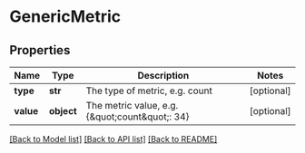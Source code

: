 # GenericMetric

## Properties
Name | Type | Description | Notes
------------ | ------------- | ------------- | -------------
**type** | **str** | The type of metric, e.g. count | [optional] 
**value** | **object** | The metric value, e.g. {\&quot;count\&quot;: 34}  | [optional] 

[[Back to Model list]](../README.md#documentation-for-models) [[Back to API list]](../README.md#documentation-for-api-endpoints) [[Back to README]](../README.md)

